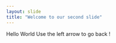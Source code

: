 ```yaml
--- 
layout: slide
title: "Welcome to our second slide"
---
```

Hello World
Use the left arrow to go back !
